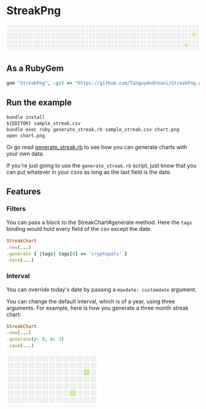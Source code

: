 # StreakPng

![](filename.png)

## As a RubyGem

```ruby
gem "StreakPng", :git => "https://github.com/TanguyAndreani/StreakPng.git"
```

## Run the example

```shell
bundle install
${EDITOR} sample_streak.csv
bundle exec ruby generate_streak.rb sample_streak.csv chart.png
open chart.png
```

Or go read [generate_streak.rb](/generate_streak.rb) to see how you can generate charts with your own data.

If you're just going to use the `generate_streak.rb` script, just know that you can put whatever in your csvs as long as the last field is the date.

## Features

### Filters

You can pass a block to the StreakChart#generate method. Here the `tags` binding would hold every field of the csv except the date.

```ruby
StreakChart
.new(...)
.generate { |tags| tags[0] == 'cryptopals' }
.save(...)
```

### Interval

You can override today's date by passing a `maxdate: customdate` argument.

You can change the default interval, which is of a year, using three arguments. For example, here is how you generate a three month streak chart:

```ruby
StreakChart
.new(...)
.generate(y: 0, m: 3)
.save(...)
```

![](three_months.png)

